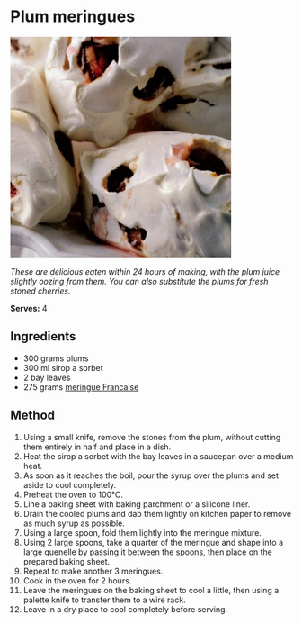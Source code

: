 # Plum meringues

![Name](resources/plum-meringue.jpg)

*These are delicious eaten within 24 hours of making, with the plum juice slightly oozing from them. You can also substitute the plums for fresh stoned cherries.*

**Serves:** 4

## Ingredients
- 300 grams plums
- 300 ml sirop a sorbet
- 2 bay leaves
- 275 grams [meringue Francaise](../../baking/meringue/meringue-francais.md)

## Method
1. Using a small knife, remove the stones from the plum, without cutting them entirely in half and place in a dish.
1. Heat the sirop a sorbet with the bay leaves in a saucepan over a medium heat.
1. As soon as it reaches the boil, pour the syrup over the plums and set aside to cool completely.
1. Preheat the oven to 100°C.
1. Line a baking sheet with baking parchment or a silicone liner.
1. Drain the cooled plums and dab them lightly on kitchen paper to remove as much syrup as possible.
1. Using a large spoon, fold them lightly into the meringue mixture.
1. Using 2 large spoons, take a quarter of the meringue and shape into a large quenelle by passing it between the spoons, then place on the prepared baking sheet.
1. Repeat to make another 3 meringues.
1. Cook in the oven for 2 hours.
1. Leave the meringues on the baking sheet to cool a little, then using a palette knife to transfer them to a wire rack.
1. Leave in a dry place to cool completely before serving.